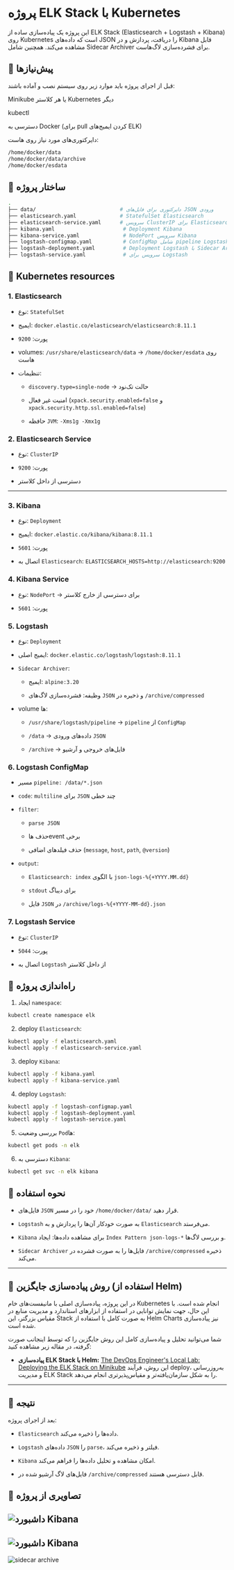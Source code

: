 # پروژه ELK Stack با Kubernetes
این پروژه یک پیاده‌سازی ساده از ELK Stack (Elasticsearch + Logstash + Kibana) روی Kubernetes است که داده‌های JSON را دریافت، پردازش و در Kibana قابل مشاهده می‌کند. همچنین شامل Sidecar Archiver برای فشرده‌سازی لاگ‌هاست.

## 🔹 پیش‌نیازها
قبل از اجرای پروژه باید موارد زیر روی سیستم نصب و آماده باشند:

Minikube
 یا هر کلاستر Kubernetes دیگر

kubectl

دسترسی به Docker (برای pull کردن ایمیج‌های ELK)

دایرکتوری‌های مورد نیاز روی هاست:
```bash
/home/docker/data
/home/docker/data/archive
/home/docker/esdata
```

## 🔹 ساختار پروژه
```bash
.
├── data/                           # دایرکتوری برای فایل‌های JSON ورودی
├── elasticsearch.yaml              # StatefulSet Elasticsearch
├── elasticsearch-service.yaml      # سرویس ClusterIP برای Elasticsearch
├── kibana.yaml                      # Deployment Kibana
├── kibana-service.yaml              # NodePort سرویس Kibana
├── logstash-configmap.yaml          # ConfigMap شامل pipeline Logstash
├── logstash-deployment.yaml         # Deployment Logstash با Sidecar Archiver
├── logstash-service.yaml            # سرویس برای Logstash
```

## 🔹 Kubernetes resources
### 1. Elasticsearch

- نوع: ```StatefulSet```

- ایمیج: ```docker.elastic.co/elasticsearch/elasticsearch:8.11.1```

- پورت: ```9200```

- volumes: ```/usr/share/elasticsearch/data``` → ```/home/docker/esdata``` روی هاست

- تنظیمات:

  - ```discovery.type=single-node``` → حالت تک‌نود

  - امنیت غیر فعال (```xpack.security.enabled=false``` و ```xpack.security.http.ssl.enabled=false```)

  - حافظه ```JVM```: ```-Xms1g -Xmx1g```

### 2. Elasticsearch Service

- نوع: ```ClusterIP```

- پورت: ```9200```

- دسترسی از داخل کلاستر

------- 
### 3. Kibana

- نوع: ```Deployment```

- ایمیج: ```docker.elastic.co/kibana/kibana:8.11.1```

- پورت: ```5601```

- اتصال به ```Elasticsearch```: ```ELASTICSEARCH_HOSTS=http://elasticsearch:9200```

### 4. Kibana Service

- نوع: ```NodePort``` → برای دسترسی از خارج کلاستر

- پورت: ```5601```


### 5. Logstash

- نوع: ```Deployment```

- ایمیج اصلی: ```docker.elastic.co/logstash/logstash:8.11.1```

- ```Sidecar Archiver```:

  - ایمیج: ```alpine:3.20```

  - وظیفه: فشرده‌سازی لاگ‌های ```JSON``` و ذخیره در ```/archive/compressed```

- volume ‌ها:

  - ```/usr/share/logstash/pipeline``` → ```pipeline``` از ```ConfigMap```

  - ```/data``` → داده‌های ورودی ```JSON```

  - ```/archive``` → فایل‌های خروجی و آرشیو

### 6. Logstash ConfigMap

- مسیر ```pipeline: /data/*.json```

- ```code```: ```multiline``` برای ```JSON``` چند خطی

- ```filter```:

  - ```parse JSON```

  - حذف هاevent برخی  

  - حذف فیلدهای اضافی (```message```, ```host```, ```path```, ```@version```)

- ```output```:

  - ```Elasticsearch: index``` با الگوی ```json-logs-%{+YYYY.MM.dd}```

  - ```stdout``` برای دیباگ

  - فایل ```JSON``` در ```/archive/logs-%{+YYYY-MM-dd}.json```

### 7. Logstash Service

- نوع: ```ClusterIP```

- پورت: ```5044```

- اتصال به ```Logstash``` از داخل کلاستر

## 🔹 راه‌اندازی پروژه
1. ایجاد ```namespace```:
```bash
kubectl create namespace elk
```

2. deploy ```Elasticsearch```:
```bash
kubectl apply -f elasticsearch.yaml
kubectl apply -f elasticsearch-service.yaml
```

3. deploy ```Kibana```:
```bash
kubectl apply -f kibana.yaml
kubectl apply -f kibana-service.yaml
```

4. deploy ```Logstash```:
```bash
kubectl apply -f logstash-configmap.yaml
kubectl apply -f logstash-deployment.yaml
kubectl apply -f logstash-service.yaml
```

5. بررسی وضعیت ```Pod```‌ها:
```bash
kubectl get pods -n elk
```

6. دسترسی به ```Kibana```:
```bash
kubectl get svc -n elk kibana
```

## 🔹 نحوه استفاده
- فایل‌های ```JSON``` خود را در مسیر ```/home/docker/data/``` قرار دهید.

- ```Logstash``` به صورت خودکار آن‌ها را پردازش و به ```Elasticsearch``` می‌فرستد.

- ```Kibana``` برای مشاهده داده‌ها: ایجاد ```Index Pattern json-logs-*``` و بررسی لاگ‌ها.

- ```Sidecar Archiver``` فایل‌ها را به صورت فشرده در ```/archive/compressed``` ذخیره می‌کند.

---
## 🚀 روش پیاده‌سازی جایگزین (استفاده از Helm)
در این پروژه، پیاده‌سازی اصلی با مانیفست‌های خام Kubernetes انجام شده است. با این حال، جهت نمایش توانایی در استفاده از ابزارهای استاندارد و مدیریت منابع در مقیاس بزرگتر، این Stack به صورت کامل با استفاده از Helm Charts نیز پیاده‌سازی شده است.

شما می‌توانید تحلیل و پیاده‌سازی کامل این روش جایگزین را که توسط اینجانب صورت گرفته، در مقاله زیر مشاهده کنید:

* **پیاده‌سازی ELK Stack با Helm:** [The DevOps Engineer's Local Lab: Deploying the ELK Stack on Minikube](https://medium.com/@sadeghliahmadi/the-devops-engineers-local-lab-deploying-the-elk-stack-on-minikube-852f6b61b599)
این روش، فرآیند deploy، به‌روزرسانی و مدیریت ELK Stack را به شکل سازمان‌یافته‌تر و مقیاس‌پذیرتری انجام می‌دهد.

---

## 🔹 نتیجه

بعد از اجرای پروژه:

- ```Elasticsearch``` داده‌ها را ذخیره می‌کند.

- ```Logstash``` داده‌های ```JSON``` را ```parse```، فیلتر و ذخیره می‌کند.

- ```Kibana``` امکان مشاهده و تحلیل داده‌ها را فراهم می‌کند.

- فایل‌های لاگ آرشیو شده در ```/archive/compressed``` قابل دسترسی هستند.

## 🔹 تصاویری از پروژه
![داشبورد Kibana](images/kibana-01.png)
-------------
![داشبورد Kibana](images/kibana-02.png)
-------------
![sidecar archive](images/sidecar-container.png)
